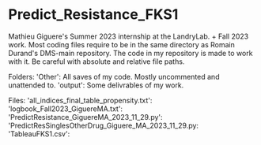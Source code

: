 # Predict_Resistance_FKS1
Mathieu Giguere's Summer 2023 internship at the LandryLab. + Fall 2023 work.
Most coding files require to be in the same directory as Romain Durand's DMS-main repository. The code in my repository is made to work with it.
Be careful with absolute and relative file paths.

Folders:
'Other': All saves of my code. Mostly uncommented and unattended to.
'output': Some delivrables of my work.

Files:
'all_indices_final_table_propensity.txt':
'logbook_Fall2023_GiguereMA.txt':
'PredictResistance_GiguereMA_2023_11_29.py':
'PredictResSinglesOtherDrug_Giguere_MA_2023_11_29.py:
'TableauFKS1.csv':
